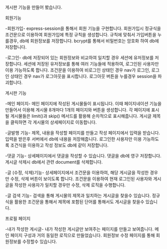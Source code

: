 게시판 기능을 만들어 봤습니다.

회원기능

-회원가입-
express-session을 통해서 회원 기능을 구현합니다.
회원가입시 정규식을 조건문으로 이용하여 회원가입에 특정 규칙을 생성합니다.
규칙에 맞춰서 가입버튼을 누를경우, db에 회원정보를 저장합니다.
bcrypt를 통해서 비밀번호는 암호화 하여 db에 저장합니다.

-로그인-
db에 저장되어 있는 회원정보와 비교하여 일치할 경우 세션에 유저정보를 저장합니다.
세션에 저장된 유저정보를 통해 여러 기능들에 적용하여, 로그인된 사용자만 이용 가능하도록 합니다.
조건문을 이용하여 비로그인 상태인 경우 nav가 로그인, 로그인 상태인 경우 nav가 로그아웃을 표시합니다.
로그아웃 버튼을 누를경우 session을 파괴합니다.

게시판 기능

-메인 페이지-
메인 페이지에 작성된 게시물들이 표시됩니다.
이때 페이지네이션 기능을 만들어서 이용해 게시물 8개마다 1개의 페이지와 버튼을 생성합니다.
각 페이지에 표시될 게시물들은 limit()과 skip() 메서드를 활용해 순차적으로 표시해줍니다.
게시글 제목을 클릭하면 각 게시물의 상세페이지로 이동합니다.

-글발행 기능-
제목, 내용을 작성할 페이지를 만들고 작성 페이지에서 입력을 받습니다.
입력을 받은후 서버에서 db에 내용을 저장해줍니다.
로그인한 사용자만 이용 가능하도록 조건식을 이용하고 작성 정보도 db에 같이 저장합니다.

-댓글 기능-
상세페이지에서 댓글을 작성할 수 있습니다.
댓글을 db에 영구 저장합니다.
게시글 삭제시 db에서 관련 document를 삭제합니다.


-글 (수정, 삭제)기능-
상세페이지에서 조건문을 이용하여, 해당 게시글을 작성한 경우만 수정, 삭제 버튼이 보이도록 합니다.
조건문을 이용하여 현재 로그인된 사용자와 게시글을 작성한 사용자가 일치할 경우만 수정, 삭제 로직을 수행합니다.

-글 검색 기능-
검색을 통해 게시물의 제목과 일치하는 게시글을 찾을수 있습니다.
정규식을 활용한 조건문을 통해서 제목에 포함된 단어를 통해서도 게시글을 찾을수 있습니다.

프로필 페이지

-내가 작성한 게시글-
내가 작성한 게시글만 보여주는 페이지를 만들고 보여줍니다. 메인 페이지 구성과 거의 동일한 로직으로 만들었습니다.
회원정보 수정 페이지를 통해 회원정보를 수정할수 있습니다.

